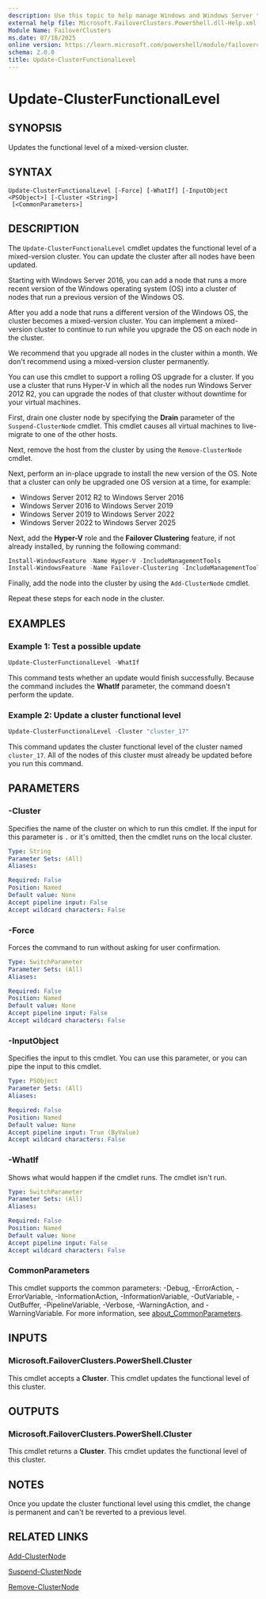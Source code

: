 ```yaml
---
description: Use this topic to help manage Windows and Windows Server technologies with Windows PowerShell.
external help file: Microsoft.FailoverClusters.PowerShell.dll-Help.xml
Module Name: FailoverClusters
ms.date: 07/18/2025
online version: https://learn.microsoft.com/powershell/module/failoverclusters/update-clusterfunctionallevel?view=windowsserver2025-ps&wt.mc_id=ps-gethelp
schema: 2.0.0
title: Update-ClusterFunctionalLevel
---
```


# Update-ClusterFunctionalLevel

## SYNOPSIS
Updates the functional level of a mixed-version cluster.

## SYNTAX

```
Update-ClusterFunctionalLevel [-Force] [-WhatIf] [-InputObject <PSObject>] [-Cluster <String>]
 [<CommonParameters>]
```

## DESCRIPTION

The `Update-ClusterFunctionalLevel` cmdlet updates the functional level of a mixed-version
cluster. You can update the cluster after all nodes have been updated.

Starting with Windows Server 2016, you can add a node that runs a more recent version of the Windows
operating system (OS) into a cluster of nodes that run a previous version of the Windows OS.

After you add a node that runs a different version of the Windows OS, the cluster becomes a
mixed-version cluster. You can implement a mixed-version cluster to continue to run while you
upgrade the OS on each node in the cluster.

We recommend that you upgrade all nodes in the cluster within a month. We don't recommend using a
mixed-version cluster permanently.

You can use this cmdlet to support a rolling OS upgrade for a cluster. If you use a cluster that
runs Hyper-V in which all the nodes run Windows Server 2012 R2, you can upgrade the nodes of that
cluster without downtime for your virtual machines.

First, drain one cluster node by specifying the **Drain** parameter of the `Suspend-ClusterNode`
cmdlet. This cmdlet causes all virtual machines to live-migrate to one of the other hosts.

Next, remove the host from the cluster by using the `Remove-ClusterNode` cmdlet.

Next, perform an in-place upgrade to install the new version of the OS. Note that a cluster can only
be upgraded one OS version at a time, for example:

- Windows Server 2012 R2 to Windows Server 2016
- Windows Server 2016 to Windows Server 2019
- Windows Server 2019 to Windows Server 2022
- Windows Server 2022 to Windows Server 2025

Next, add the **Hyper-V** role and the **Failover Clustering** feature, if not already installed, by
running the following command:

```powershell
Install-WindowsFeature -Name Hyper-V -IncludeManagementTools
Install-WindowsFeature -Name Failover-Clustering -IncludeManagementTools
```

Finally, add the node into the cluster by using the `Add-ClusterNode` cmdlet.

Repeat these steps for each node in the cluster.

## EXAMPLES

### Example 1: Test a possible update

```powershell
Update-ClusterFunctionalLevel -WhatIf
```

This command tests whether an update would finish successfully. Because the command includes the
**WhatIf** parameter, the command doesn't perform the update.

### Example 2: Update a cluster functional level

```powershell
Update-ClusterFunctionalLevel -Cluster "cluster_17"
```

This command updates the cluster functional level of the cluster named `cluster_17`. All of the
nodes of this cluster must already be updated before you run this command.

## PARAMETERS

### -Cluster

Specifies the name of the cluster on which to run this cmdlet. If the input for this parameter is
`.` or it's omitted, then the cmdlet runs on the local cluster.

```yaml
Type: String
Parameter Sets: (All)
Aliases:

Required: False
Position: Named
Default value: None
Accept pipeline input: False
Accept wildcard characters: False
```

### -Force

Forces the command to run without asking for user confirmation.

```yaml
Type: SwitchParameter
Parameter Sets: (All)
Aliases:

Required: False
Position: Named
Default value: None
Accept pipeline input: False
Accept wildcard characters: False
```

### -InputObject

Specifies the input to this cmdlet. You can use this parameter, or you can pipe the input to this
cmdlet.

```yaml
Type: PSObject
Parameter Sets: (All)
Aliases:

Required: False
Position: Named
Default value: None
Accept pipeline input: True (ByValue)
Accept wildcard characters: False
```

### -WhatIf

Shows what would happen if the cmdlet runs. The cmdlet isn't run.

```yaml
Type: SwitchParameter
Parameter Sets: (All)
Aliases:

Required: False
Position: Named
Default value: None
Accept pipeline input: False
Accept wildcard characters: False
```

### CommonParameters

This cmdlet supports the common parameters: -Debug, -ErrorAction, -ErrorVariable,
-InformationAction, -InformationVariable, -OutVariable, -OutBuffer, -PipelineVariable, -Verbose,
-WarningAction, and -WarningVariable. For more information, see
[about_CommonParameters](https://go.microsoft.com/fwlink/?LinkID=113216).

## INPUTS

### Microsoft.FailoverClusters.PowerShell.Cluster

This cmdlet accepts a **Cluster**. This cmdlet updates the functional level of this cluster.

## OUTPUTS

### Microsoft.FailoverClusters.PowerShell.Cluster

This cmdlet returns a **Cluster**. This cmdlet updates the functional level of this cluster.

## NOTES

Once you update the cluster functional level using this cmdlet, the change is permanent and can't be
reverted to a previous level.

## RELATED LINKS

[Add-ClusterNode](add-clusternode.md)

[Suspend-ClusterNode](suspend-clusternode.md)

[Remove-ClusterNode](remove-clusternode.md)

